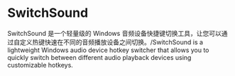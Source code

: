 # SwitchSound
SwitchSound 是一个轻量级的 Windows 音频设备快捷键切换工具，让您可以通过自定义热键快速在不同的音频播放设备之间切换。/SwitchSound is a lightweight Windows audio device hotkey switcher that allows you to quickly switch between different audio playback devices using customizable hotkeys.
